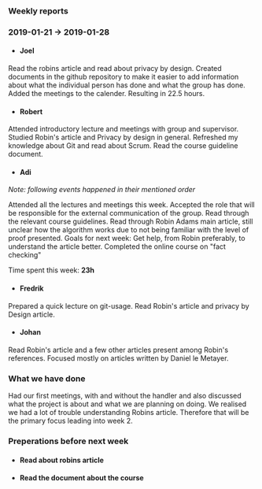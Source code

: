 ### Weekly reports
### 2019-01-21 -> 2019-01-28

* #### Joel
Read the robins article and read about privacy by design. Created documents in the github repository to make it easier to add information about what the individual person has done and what the group has done. Added the meetings to the calender. Resulting in 22.5 hours.

* #### Robert
Attended introductory lecture and meetings with group and supervisor. Studied Robin's article and Privacy by design in general. Refreshed my knowledge about Git and read about Scrum. Read the course guideline document.

* #### Adi
_Note: following events happened in their mentioned order_

Attended all the lectures and meetings this week. Accepted the role that will be responsible for the external communication of the group. Read through the relevant course guidelines. Read through Robin Adams main article, still unclear how the algorithm works due to not being familiar with the level of proof presented. Goals for next week: Get help, from Robin preferably, to understand the article better. Completed the online course on "fact checking"

Time spent this week: __23h__

* #### Fredrik
Prepared a quick lecture on git-usage. Read Robin's article and privacy by Design article.

* #### Johan
Read Robin's article and a few other articles present among Robin's references. Focused mostly on articles written 
by Daniel le Metayer.

### What we have done
Had our first meetings, with and without the handler and also discussed what
the project is about and what we are planning on doing.
We realised we had a lot of trouble understanding Robins article. Therefore that will be the primary focus leading into week 2.
### Preperations before next week
* #### Read about robins article
* #### Read the document about the course
